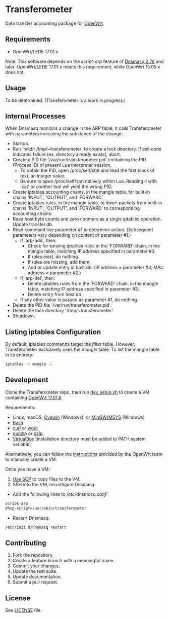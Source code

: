 Transferometer
======
Data transfer accounting package for [OpenWrt](https://openwrt.org/).

## Requirements
* OpenWrt/LEDE 17.01.x

Note: This software depends on the *script-arp* feature of [Dnsmasq 2.76](http://www.thekelleys.org.uk/dnsmasq/CHANGELOG) and later.  OpenWrt/LEDE 17.01.x meets this requirement, while OpenWrt 15.05.x does not.

## Usage
To be determined.  (Transferometer is a work in progress.)

## Internal Processes
When Dnsmasq monitors a change in the ARP table, it calls Transferometer with parameters indicating the substance of the change:

* Startup.
* Run 'mkdir /tmp/~transferometer' to create a lock directory.  If exit code indicates failure (ex. directory already exists), abort.
* Create a PID file '/var/run/transferometer.pid' containing the PID (Process ID) of present Lua interpreter session.
  * To obtain the PID, open /proc/self/stat and read the first block of text, an integer value.
  * Be sure to open /proc/self/stat natively within Lua.  Reading it with 'cat' or another tool will yield the wrong PID.
* Create iptables accounting chains, in the mangle table, for built-in chains 'INPUT', 'OUTPUT', and 'FORWARD'.
* Create iptables rules, in the mangle table, to divert packets from built-in chains 'INPUT', 'OUTPUT', and 'FORWARD' to corresponding accounting chains.
* Read host byte counts and zero counters as a single iptables operation.  Update transfer.db.
* Read command line parameter #1 to determine action.  (Subsequent parameters vary depending on content of parameter #1.)
  * If 'arp-add', then:
    * Check for existing iptables rules in the 'FORWARD' chain, in the mangle table, matching IP address specified in parameter #3.
    * If rules exist, do nothing.
    * If rules are missing, add them.
    * Add or update entry in host.db.  (IP address = parameter #3, MAC address = parameter #2.)
  * If 'arp-del', then:
    * Delete iptables rules from the 'FORWARD' chain, in the mangle table, matching IP address specified in parameter #3.
    * Delete entry from host.db.
  * If any other value is passed as parameter #1, do nothing.
* Delete the PID file '/var/run/transferometer.pid'.
* Delete the lock directory '/tmp/~transferometer'.
* Shutdown.

## Listing iptables Configuration

By default, iptables commands target the *filter* table.  However, Transferometer exclusively uses the *mangle* table.  To list the mangle table in its entirety:

```bash
iptables -t mangle -L
```

## Development

Clone the Transferometer repo, then run [dev_setup.sh](scripts/dev_setup.sh) to create a VM containing [OpenWrt 17.01.6](https://downloads.openwrt.org/releases/17.01.6/targets/x86/).

Requirements:
* Linux, macOS, [Cygwin](https://www.cygwin.com/) (Windows), or [MinGW/MSYS](http://mingw.org/) (Windows)
* [Bash](https://www.gnu.org/software/bash/)
* [curl](https://curl.haxx.se/) or [wget](https://www.gnu.org/software/wget/)
* [gunzip](https://www.gnu.org/software/gzip/) or [gzip](https://www.gnu.org/software/gzip/)
* [VirtualBox](https://www.virtualbox.org/) (installation directory must be added to PATH system variable)

Alternatively, you can follow the [instructions](https://openwrt.org/docs/guide-user/virtualization/virtualbox-vm) provided by the OpenWrt team to manually create a VM.

Once you have a VM:

1. [Use SCP](https://kb.iu.edu/d/agye) to copy files to the VM.
2. SSH into the VM, reconfigure Dnsmasq:
  * Add the following lines to */etc/dnsmasq.conf*:
```bash
script-arp
dhcp-script=/usr/sbin/transferometer
```
  * Restart Dnsmasq:
```bash
/etc/init.d/dnsmasq restart
```

## Contributing
1. Fork the repository.
2. Create a feature branch with a meaningful name.
3. Commit your changes.
4. Update the test suite.
5. Update documentation.
6. Submit a pull request.

## License
See [LICENSE](LICENSE) file.
